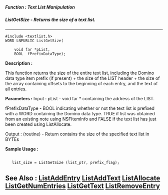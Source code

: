 ##### Function : Text List Manipulation
##### ListGetSize - Returns the size of a text list.
---
```
#include <textlist.h>
WORD LNPUBLIC ListGetSize(

	void far *pList,
	BOOL  fPrefixDataType);
```
**Description :**

This function returns the size of the entire text list, including the Domino 
data type item prefix (if present) + the size of the LIST header + the size of 
the array containing offsets to the beginning of each entry, and the text of 
all entries.

**Parameters :**
Input :
pList  -  void far * containing the address of the LIST.

fPrefixDataType  -  BOOL indicating whether or not the text list is prefixed with a WORD containing the Domino data type.  TRUE if list was obtained from an existing note using NSFItemInfo and FALSE if the text list has just been created using ListAllocate.

Output :
(routine)  -  Return contains the size of the specified text list in BYTEs



**Sample Usage :**
```

   list_size = ListGetSize (list_ptr, prefix_flag);

```
**See Also :**
[ListAddEntry](/domino-c-api-docs/reference/Func/ListAddEntry)
[ListAddText](/domino-c-api-docs/reference/Func/ListAddText)
[ListAllocate](/domino-c-api-docs/reference/Func/ListAllocate)
[ListGetNumEntries](/domino-c-api-docs/reference/Func/ListGetNumEntries)
[ListGetText](/domino-c-api-docs/reference/Func/ListGetText)
[ListRemoveEntry](/domino-c-api-docs/reference/Func/ListRemoveEntry)
---
